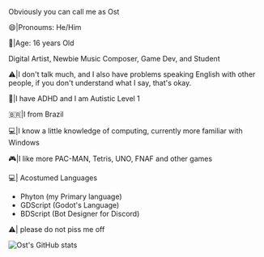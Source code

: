 Obviously you can call me as Ost

😄|Pronoums: He/Him

🙂|Age: 16 years Old

Digital Artist, Newbie Music Composer, Game Dev, and Student 

⚠️|I don't talk much, and I also have problems speaking English with other people, if you don't understand what I say, that's okay. 

🧩|I have ADHD and I am Autistic Level 1

🇧🇷|I from Brazil

💻|I know a little knowledge of computing, currently more familiar with Windows 

🎮|I like more PAC-MAN, Tetris, UNO, FNAF and other games

💻| Acostumed Languages 
- Phyton (my Primary language)
- GDScript (Godot's Language)
- BDScript (Bot Designer for Discord)
  
⚠️| please do not piss me off

![Ost's GitHub stats](https://github-readme-stats.vercel.app/api?username=NekoOst&show_icons=true&theme=tokyonight)
